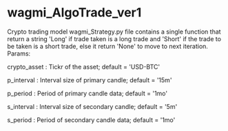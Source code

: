 # wagmi_AlgoTrade_ver1
 Crypto trading model
 wagmi_Strategy.py file contains a single function that return a string 'Long' if trade taken is a long trade and 'Short' if the trade to be taken is a short trade, else it return 'None' to move to next iteration.
 Params:
 
 crypto_asset : Tickr of the asset; default = 'USD-BTC'
 
 p_interval : Interval size of primary candle; default = '15m'
 
 p_period : Period of primary candle data; default = '1mo'
 
 s_interval : Interval size of secondary candle; default = '5m'
 
 s_period : Period of secondary candle data; default = '1mo'
 
